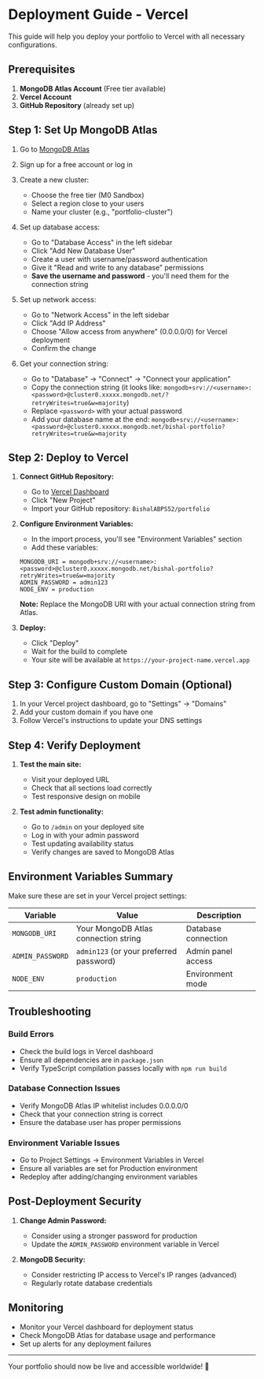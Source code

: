 # Deployment Guide - Vercel

This guide will help you deploy your portfolio to Vercel with all necessary configurations.

## Prerequisites

1. **MongoDB Atlas Account** (Free tier available)
2. **Vercel Account** 
3. **GitHub Repository** (already set up)

## Step 1: Set Up MongoDB Atlas

1. Go to [MongoDB Atlas](https://www.mongodb.com/atlas)
2. Sign up for a free account or log in
3. Create a new cluster:
   - Choose the free tier (M0 Sandbox)
   - Select a region close to your users
   - Name your cluster (e.g., "portfolio-cluster")

4. Set up database access:
   - Go to "Database Access" in the left sidebar
   - Click "Add New Database User"
   - Create a user with username/password authentication
   - Give it "Read and write to any database" permissions
   - **Save the username and password** - you'll need them for the connection string

5. Set up network access:
   - Go to "Network Access" in the left sidebar
   - Click "Add IP Address"
   - Choose "Allow access from anywhere" (0.0.0.0/0) for Vercel deployment
   - Confirm the change

6. Get your connection string:
   - Go to "Database" → "Connect" → "Connect your application"
   - Copy the connection string (it looks like: `mongodb+srv://<username>:<password>@cluster0.xxxxx.mongodb.net/?retryWrites=true&w=majority`)
   - Replace `<password>` with your actual password
   - Add your database name at the end: `mongodb+srv://<username>:<password>@cluster0.xxxxx.mongodb.net/bishal-portfolio?retryWrites=true&w=majority`

## Step 2: Deploy to Vercel

1. **Connect GitHub Repository:**
   - Go to [Vercel Dashboard](https://vercel.com/dashboard)
   - Click "New Project"
   - Import your GitHub repository: `BishalABPS52/portfolio`

2. **Configure Environment Variables:**
   - In the import process, you'll see "Environment Variables" section
   - Add these variables:

   ```
   MONGODB_URI = mongodb+srv://<username>:<password>@cluster0.xxxxx.mongodb.net/bishal-portfolio?retryWrites=true&w=majority
   ADMIN_PASSWORD = admin123
   NODE_ENV = production
   ```

   **Note:** Replace the MongoDB URI with your actual connection string from Atlas.

3. **Deploy:**
   - Click "Deploy"
   - Wait for the build to complete
   - Your site will be available at `https://your-project-name.vercel.app`

## Step 3: Configure Custom Domain (Optional)

1. In your Vercel project dashboard, go to "Settings" → "Domains"
2. Add your custom domain if you have one
3. Follow Vercel's instructions to update your DNS settings

## Step 4: Verify Deployment

1. **Test the main site:**
   - Visit your deployed URL
   - Check that all sections load correctly
   - Test responsive design on mobile

2. **Test admin functionality:**
   - Go to `/admin` on your deployed site
   - Log in with your admin password
   - Test updating availability status
   - Verify changes are saved to MongoDB Atlas

## Environment Variables Summary

Make sure these are set in your Vercel project settings:

| Variable | Value | Description |
|----------|-------|-------------|
| `MONGODB_URI` | Your MongoDB Atlas connection string | Database connection |
| `ADMIN_PASSWORD` | `admin123` (or your preferred password) | Admin panel access |
| `NODE_ENV` | `production` | Environment mode |

## Troubleshooting

### Build Errors
- Check the build logs in Vercel dashboard
- Ensure all dependencies are in `package.json`
- Verify TypeScript compilation passes locally with `npm run build`

### Database Connection Issues
- Verify MongoDB Atlas IP whitelist includes 0.0.0.0/0
- Check that your connection string is correct
- Ensure the database user has proper permissions

### Environment Variable Issues
- Go to Project Settings → Environment Variables in Vercel
- Ensure all variables are set for Production environment
- Redeploy after adding/changing environment variables

## Post-Deployment Security

1. **Change Admin Password:**
   - Consider using a stronger password for production
   - Update the `ADMIN_PASSWORD` environment variable in Vercel

2. **MongoDB Security:**
   - Consider restricting IP access to Vercel's IP ranges (advanced)
   - Regularly rotate database credentials

## Monitoring

- Monitor your Vercel dashboard for deployment status
- Check MongoDB Atlas for database usage and performance
- Set up alerts for any deployment failures

---

Your portfolio should now be live and accessible worldwide! 🚀

